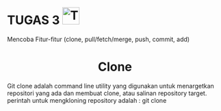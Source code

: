 # TUGAS 3 <img src="https://raw.githubusercontent.com/Tarikul-Islam-Anik/Animated-Fluent-Emojis/master/Emojis/People%20with%20professions/Technologist%20Medium-Light%20Skin%20Tone.png" alt="Technologist Medium-Light Skin Tone" width="40" height="40" />

Mencoba Fitur-fitur (clone, pull/fetch/merge, push, commit, add)

<h1 align="center"> Clone</h1>

Git clone adalah command line utility yang digunakan untuk menargetkan repositori yang ada dan membuat clone, atau salinan repository target. perintah untuk mengkloning repository adalah : git clone <repository-link>